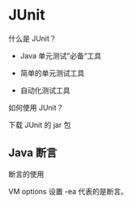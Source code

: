 # JUnit

什么是 JUnit？

- Java 单元测试”必备“工具

- 简单的单元测试工具

- 自动化测试工具



如何使用 JUnit？

下载 JUnit 的 jar 包



## Java 断言

断言的使用



VM options 设置 -ea 代表的是断言。

